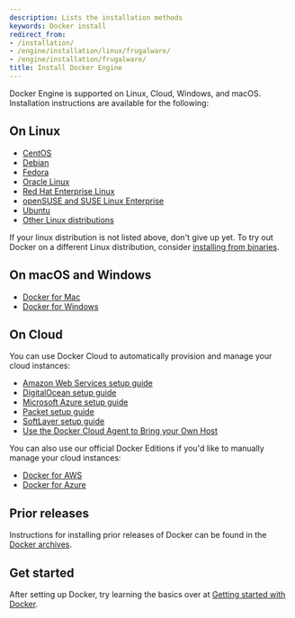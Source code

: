 ```yaml
---
description: Lists the installation methods
keywords: Docker install
redirect_from:
- /installation/
- /engine/installation/linux/frugalware/
- /engine/installation/frugalware/
title: Install Docker Engine
---
```


Docker Engine is supported on Linux, Cloud, Windows, and macOS. Installation
instructions are available for the following:

## On Linux
* [CentOS](linux/centos.md)
* [Debian](linux/debian.md)
* [Fedora](linux/fedora.md)
* [Oracle Linux](linux/oracle.md)
* [Red Hat Enterprise Linux](linux/rhel.md)
* [openSUSE and SUSE Linux Enterprise](linux/SUSE.md)
* [Ubuntu](linux/ubuntulinux.md)
* [Other Linux distributions](linux/other.md)

If your linux distribution is not listed above, don't give up yet. To try out
Docker on a different Linux distribution, consider
[installing from binaries](binaries.md).

## On macOS and Windows

* [Docker for Mac](/docker-for-mac/)
* [Docker for Windows](/docker-for-windows/)


## On Cloud

You can use Docker Cloud to automatically provision and manage your cloud
instances:

* [Amazon Web Services setup guide](link-aws.md)
* [DigitalOcean setup guide](link-do.md)
* [Microsoft Azure setup guide](link-azure.md)
* [Packet setup guide](link-packet.md)
* [SoftLayer setup guide](link-softlayer.md)
* [Use the Docker Cloud Agent to Bring your Own Host](byoh.md)

You can also use our official Docker Editions if you'd like to manually manage
your cloud instances:

* [Docker for AWS](/docker-for-aws/)
* [Docker for Azure](/docker-for-azure/)


## Prior releases

Instructions for installing prior releases of Docker can be found in the
[Docker archives](/docsarchive/).


## Get started

After setting up Docker, try learning the basics over at
[Getting started with Docker](/engine/getstarted/).
